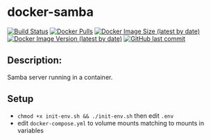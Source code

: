 # docker-samba

[![Build Status](https://drone.kilic.dev/api/badges/cenk1cenk2/docker-samba/status.svg)](https://drone.kilic.dev/cenk1cenk2/docker-samba) [![Docker Pulls](https://img.shields.io/docker/pulls/cenk1cenk2/samba)](https://hub.docker.com/repository/docker/cenk1cenk2/samba) [![Docker Image Size (latest by date)](https://img.shields.io/docker/image-size/cenk1cenk2/samba)](https://hub.docker.com/repository/docker/cenk1cenk2/samba) [![Docker Image Version (latest by date)](https://img.shields.io/docker/v/cenk1cenk2/samba)](https://hub.docker.com/repository/docker/cenk1cenk2/samba) [![GitHub last commit](https://img.shields.io/github/last-commit/cenk1cenk2/docker-samba)](https://github.com/cenk1cenk2/docker-samba)

<!-- toc -->
<!-- tocstop -->

## Description:

Samba server running in a container.

## Setup

- `chmod +x init-env.sh && ./init-env.sh` then edit `.env`
- edit `docker-compose.yml` to volume mounts matching to mounts in variables
